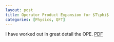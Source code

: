 ```yaml
---
layout: post
title: Operator Product Expansion for $T\phi$
categories: [Physics, QFT]
---
```

I have worked out in great detail the OPE. [PDF](/downloads/Tphi_OPE.pdf)
